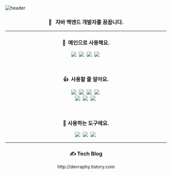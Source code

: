 
<!--
**devraphy/devraphy** is a ✨ _special_ ✨ repository because its `README.md` (this file) appears on your GitHub profile.

Here are some ideas to get you started:

- 🔭 I’m currently working on ...
- 🌱 I’m currently learning ...
- 👯 I’m looking to collaborate on ...
- 🤔 I’m looking for help with ...
- 💬 Ask me about ...
- 📫 How to reach me: ...
- 😄 Pronouns: ...
- ⚡ Fun fact: ...
-->

![header](https://capsule-render.vercel.app/api?type=waving&color=gradient&height=300&section=header&text=Gyun%20Hyoung%20Lee&fontColor=black&fontSize=65&fontAlign=36&fontAlignY=35&animation=fadeIn&desc=높이보다%20멀리%20가고%20싶은%20개발자&descAlign=24&descSize=25&descAlignY=58)


<h3 align="center">🚀 &nbsp; 자바 백엔드 개발자를 꿈꿉니다.</h3>
<hr>
<h3 align="center">📌 &nbsp;메인으로 사용해요.</h3>
<p align="center">
 <a href="#"><img src="https://img.shields.io/badge/Java-3673A5?style=flat-square&logo=Java&logoColor=white"/></a>&nbsp;
 <a href="#"><img src="https://img.shields.io/badge/Spring-68aa3b?style=flat-square&logo=Spring&logoColor=white"/></a>&nbsp; 
 <a href="#"><img src="https://img.shields.io/badge/SpringBoot-68aa3b?style=flat-square&logo=SpringBoot&logoColor=white"/></a>&nbsp;
 <a href="#"><img src="https://img.shields.io/badge/JPA-darkgreen?style=flat-square&logo=Spring&logoColor=white"/></a>&nbsp;
</p>
<br/>
<h3 align="center"> 👍 &nbsp;사용할 줄 알아요.</h3>
<p align="center">
 <a href="#"><img src="https://img.shields.io/badge/-HTML-orange?style=flat-square&logo=HTML5&logoColor=white"/></a>&nbsp  
 <a href="#"><img src="https://img.shields.io/badge/-CSS3-304CDC?style=flat-square&logo=CSS3&logoColor=white"/></a>&nbsp  
 <a href="#"><img src="https://img.shields.io/badge/-JavaScript-yellow?style=flat-square&logo=JavaScript&logoColor=white"/></a>&nbsp 
 <a href="#"><img src="https://img.shields.io/badge/Vue.js-00b97a?style=flat-square&logo=vue.js&logoColor=white"/></a>&nbsp
 <br/>
 <a href="#"><img src="https://img.shields.io/badge/-Python-3673A5?style=flat-square&logo=Python&logoColor=white"/></a>&nbsp
 <a href="#"><img src="https://img.shields.io/badge/MySQL-F29111?style=flat-square&logo=mysql&logoColor=white"/></a>&nbsp
 <a href="#"><img src="https://img.shields.io/badge/Oracle-ED0000?style=flat-square&logo=oracle&logoColor=white"/></a>&nbsp
</p>

<br/>

<h3 align="center"> 🔧&nbsp;사용하는 도구에요.</h3>
<p align="center">
 <a href="#"><img src="https://img.shields.io/badge/-IntelliJ%20IDEA-%23000000?style=flat-square&logo=IntelliJ%20IDEA&logoColor=white"/></a>&nbsp  
 <a href="#"><img src="https://img.shields.io/badge/-GitHub-%23181717?style=flat-square&logo=GitHub&logoColor=white"/></a>&nbsp
 <a href="#"><img src="https://img.shields.io/badge/-Postman-%23FF6C37?style=flat-square&logo=Postman&logoColor=white"/></a>&nbsp
</p>
 
 <hr>
 <h3 align="center">✍️ Tech Blog</h3>
 <p align="center"> http://devraphy.tistory.com </p>
